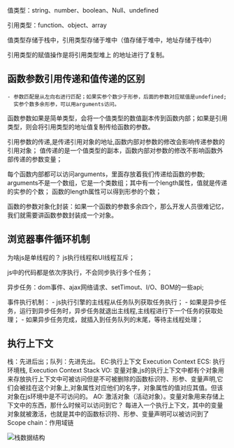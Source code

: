 值类型：string、number、boolean、Null、undefined

引用类型：function、object、array

值类型存储于栈中，引用类型存储于堆中（值存储于堆中，地址存储于栈中）

引用类型的赋值操作是将引用类型堆上 的地址进行了复制。

## 函数参数引用传递和值传递的区别

    - 参数匹配是从左向右进行匹配；如果实参个数少于形参，后面的参数对应赋值是undefined;
      实参个数多余形参，可以用arguments访问。

函数参数如果是简单类型，会将一个值类型的数值副本传到函数内部；如果是引用类型，则会将引用类型的地址值复制传给函数的参数。

引用参数的传递,是传递引用对象的地址,函数内部对参数的修改会影响传递参数的引用对象；
值传递的是一个值类型的副本，函数内部对参数的修改不影响函数外部传递的参数变量；

每个函数内部都可以访问arguments，里面存放着我们传递给函数的参数;
arguments不是一个数组，它是一个类数组；其中有一个length属性，值就是传递的实参的个数；
函数的length属性可以得到形参的个数；

函数的参数对象化封装：如果一个函数的参数多余四个，那么开发人员很难记忆，我们就需要讲函数参数封装成一个对象。

## 浏览器事件循环机制

为啥js是单线程的？
js执行线程和UI线程互斥；

js中的代码都是依次序执行，不会同步执行多个任务；

异步任务：dom事件、ajax网络请求、setTimout、I/O、BOM的一些api;

事件执行机制：
    - js执行引擎的主线程从任务队列获取任务执行；
    - 如果是异步任务，运行到异步任务时，异步任务就退出主线程,主线程进行下一个任务的获取处理；
    - 如果异步任务完成，就插入到任务队列的末尾，等待主线程处理；

## 执行上下文

栈：先进后出；队列：先进先出。
EC:执行上下文 Execution Context
ECS: 执行环境栈, Execution Context Stack
VO: 变量对象,js的执行上下文中都有个对象用来存放执行上下文中可被访问但是不可被删除的函数标识符、形参、变量声明,它们会被挂在这个对象上,对象属性对应他们的名字，对象属性的值对应其值。但该对象在js环境中是不可访问的。
AO: 激活对象（活动对象）。变量对象用来存储上下文中的东西，那什么时候可以访问到它？
每进入一个执行上下文，其中的变量对象就被激活，也就是其中的函数标识符、形参、变量声明可以被访问到了
Scope chain：作用域链

![栈数据结构](https://user-gold-cdn.xitu.io/2020/4/29/171c68cfcc0afda0?imageView2/0/w/1280/h/960/format/webp/ignore-error/1)

